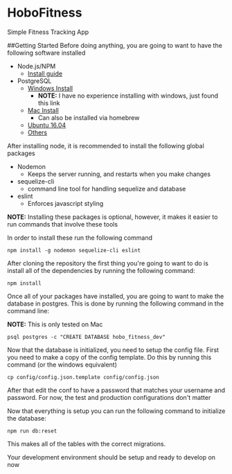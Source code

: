 # HoboFitness
Simple Fitness Tracking App

##Getting Started
Before doing anything, you are going to want to have the following software installed

* Node.js/NPM
  * [Install guide](https://docs.npmjs.com/getting-started/installing-node)
* PostgreSQL
  * [Windows Install](https://www.postgresql.org/download/windows/)
    * **NOTE:** I have no experience installing with windows, just found this link
  * [Mac Install](http://postgresapp.com/)
    * Can also be installed via homebrew
  * [Ubuntu 16.04](https://www.digitalocean.com/community/tutorials/how-to-install-and-use-postgresql-on-ubuntu-16-04)
  * [Others](https://www.google.com/)

After installing node, it is recommended to install the following global packages
* Nodemon
  * Keeps the server running, and restarts when you make changes
* sequelize-cli
  * command line tool for handling sequelize and database
* eslint
  * Enforces javascript styling

**NOTE:** Installing these packages is optional, however, it makes it easier to run commands that involve these tools

In order to install these run the following command

`npm install -g nodemon sequelize-cli eslint`

After cloning the repository the first thing you're going to want to do is install all of the dependencies by running the following command:

`npm install`

Once all of your packages have installed, you are going to want to make the database in postgres. This is done by running the following command in the command line:

**NOTE:** This is only tested on Mac

`psql postgres -c "CREATE DATABASE hobo_fitness_dev"`

Now that the database is initialized, you need to setup the config file. First you need to make a copy of the config template. Do this by running this command (or the windows equivalent)

`cp config/config.json.template config/config.json`

After that edit the conf to have a password that matches your username and password. For now, the test and production configurations don't matter

Now that everything is setup you can run the following command to initialize the database:

`npm run db:reset`

This makes all of the tables with the correct migrations.

Your development environment should be setup and ready to develop on now

